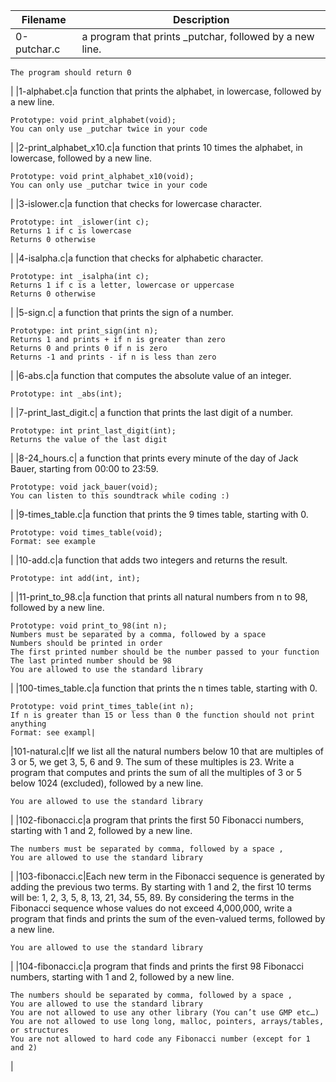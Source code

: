 |Filename|Description|
|--------|-----------|
|0-putchar.c|a program that prints _putchar, followed by a new line.

    The program should return 0
|
|1-alphabet.c|a function that prints the alphabet, in lowercase, followed by a new line.

    Prototype: void print_alphabet(void);
    You can only use _putchar twice in your code
|
|2-print_alphabet_x10.c|a function that prints 10 times the alphabet, in lowercase, followed by a new line.

    Prototype: void print_alphabet_x10(void);
    You can only use _putchar twice in your code
|
|3-islower.c|a function that checks for lowercase character.

    Prototype: int _islower(int c);
    Returns 1 if c is lowercase
    Returns 0 otherwise
|
|4-isalpha.c|a function that checks for alphabetic character.

    Prototype: int _isalpha(int c);
    Returns 1 if c is a letter, lowercase or uppercase
    Returns 0 otherwise
|
|5-sign.c| a function that prints the sign of a number.

    Prototype: int print_sign(int n);
    Returns 1 and prints + if n is greater than zero
    Returns 0 and prints 0 if n is zero
    Returns -1 and prints - if n is less than zero
|
|6-abs.c|a function that computes the absolute value of an integer.

    Prototype: int _abs(int);
|
|7-print_last_digit.c| a function that prints the last digit of a number.

    Prototype: int print_last_digit(int);
    Returns the value of the last digit

|
|8-24_hours.c| a function that prints every minute of the day of Jack Bauer, starting from 00:00 to 23:59.

    Prototype: void jack_bauer(void);
    You can listen to this soundtrack while coding :)

|
|9-times_table.c|a function that prints the 9 times table, starting with 0.

    Prototype: void times_table(void);
    Format: see example
|
|10-add.c|a function that adds two integers and returns the result.

    Prototype: int add(int, int);
|
|11-print_to_98.c|a function that prints all natural numbers from n to 98, followed by a new line.

    Prototype: void print_to_98(int n);
    Numbers must be separated by a comma, followed by a space
    Numbers should be printed in order
    The first printed number should be the number passed to your function
    The last printed number should be 98
    You are allowed to use the standard library
|
|100-times_table.c|a function that prints the n times table, starting with 0.

    Prototype: void print_times_table(int n);
    If n is greater than 15 or less than 0 the function should not print anything
    Format: see exampl|
|101-natural.c|If we list all the natural numbers below 10 that are multiples of 3 or 5, we get 3, 5, 6 and 9. The sum of these multiples is 23. Write a program that computes and prints the sum of all the multiples of 3 or 5 below 1024 (excluded), followed by a new line.

    You are allowed to use the standard library
|
|102-fibonacci.c|a program that prints the first 50 Fibonacci numbers, starting with 1 and 2, followed by a new line.

    The numbers must be separated by comma, followed by a space , 
    You are allowed to use the standard library
|
|103-fibonacci.c|Each new term in the Fibonacci sequence is generated by adding the previous two terms. By starting with 1 and 2, the first 10 terms will be: 1, 2, 3, 5, 8, 13, 21, 34, 55, 89. By considering the terms in the Fibonacci sequence whose values do not exceed 4,000,000, write a program that finds and prints the sum of the even-valued terms, followed by a new line.

    You are allowed to use the standard library
|
|104-fibonacci.c|a program that finds and prints the first 98 Fibonacci numbers, starting with 1 and 2, followed by a new line.

    The numbers should be separated by comma, followed by a space ,
    You are allowed to use the standard library
    You are not allowed to use any other library (You can’t use GMP etc…)
    You are not allowed to use long long, malloc, pointers, arrays/tables, or structures
    You are not allowed to hard code any Fibonacci number (except for 1 and 2)
|
